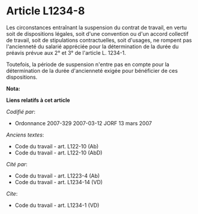 # Article L1234-8

Les circonstances entraînant la suspension du contrat de travail, en vertu soit de dispositions légales, soit d'une
convention ou d'un accord collectif de travail, soit de stipulations contractuelles, soit d'usages, ne rompent pas
l'ancienneté du salarié appréciée pour la détermination de la durée du préavis prévue aux 2° et 3° de l'article L. 1234-1. 

Toutefois, la période de suspension n'entre pas en compte pour la détermination de la durée d'ancienneté exigée pour
bénéficier de ces dispositions.

**Nota:**



**Liens relatifs à cet article**

_Codifié par_:

  - Ordonnance 2007-329 2007-03-12 JORF 13 mars 2007

_Anciens textes_:

  - Code du travail - art. L122-10 (Ab)
  - Code du travail - art. L122-10 (AbD)

_Cité par_:

  - Code du travail - art. L1223-4 (Ab)
  - Code du travail - art. L1234-14 (VD)

_Cite_:

  - Code du travail - art. L1234-1 (VD)
